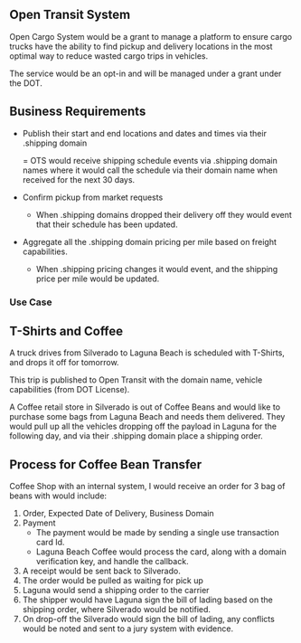 ## Open Transit System

Open Cargo System would be a grant to manage a platform to ensure cargo trucks have the ability to find pickup and delivery locations in the most optimal way to reduce wasted cargo trips in vehicles.

The service would be an opt-in and will be managed under a grant under the DOT.

## Business Requirements

- Publish their start and end locations and dates and times via their .shipping domain

  = OTS would receive shipping schedule events via .shipping domain names where it would call the schedule via their domain name when received for the next 30 days.

- Confirm pickup from market requests

  - When .shipping domains dropped their delivery off they would event that their schedule has been updated.

- Aggregate all the .shipping domain pricing per mile based on freight capabilities.

  - When .shipping pricing changes it would event, and the shipping price per mile would be updated.

### Use Case

## T-Shirts and Coffee

A truck drives from Silverado to Laguna Beach is scheduled with T-Shirts, and drops it off for tomorrow.

This trip is published to Open Transit with the domain name, vehicle capabilities (from DOT License).

A Coffee retail store in Silverado is out of Coffee Beans and would like to purchase some bags from Laguna Beach and needs them delivered. They would pull up all the vehicles dropping off the payload in Laguna for the following day, and via their .shipping domain place a shipping order.

## Process for Coffee Bean Transfer

Coffee Shop with an internal system, I would receive an order for 3 bag of beans with would include:

1. Order, Expected Date of Delivery, Business Domain
2. Payment
   - The payment would be made by sending a single use transaction card Id.
   - Laguna Beach Coffee would process the card, along with a domain verification key, and handle the callback.
3. A receipt would be sent back to Silverado.
4. The order would be pulled as waiting for pick up
5. Laguna would send a shipping order to the carrier
6. The shipper would have Laguna sign the bill of lading based on the shipping order, where Silverado would be notified.
7. On drop-off the Silverado would sign the bill of lading, any conflicts would be noted and sent to a jury system with evidence.
